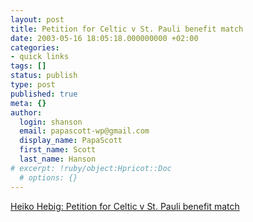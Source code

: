 ```yaml
---
layout: post
title: Petition for Celtic v St. Pauli benefit match
date: 2003-05-16 18:05:18.000000000 +02:00
categories:
- quick links
tags: []
status: publish
type: post
published: true
meta: {}
author:
  login: shanson
  email: papascott-wp@gmail.com
  display_name: PapaScott
  first_name: Scott
  last_name: Hanson
# excerpt: !ruby/object:Hpricot::Doc
  # options: {}
---
```

<p><a title="And could you please let us win? Or at least score?" href="http://www.hebig.com/archives/001130.html">Heiko Hebig: Petition for Celtic v St. Pauli benefit match</a></p>
